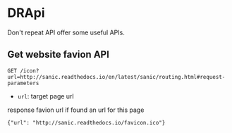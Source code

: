 # DRApi

Don't repeat API offer some useful APIs.

## Get website favion API

```
GET /icon?url=http://sanic.readthedocs.io/en/latest/sanic/routing.html#request-parameters
```

- `url`: target page url

response favion url if found an url for this page

```
{"url": "http://sanic.readthedocs.io/favicon.ico"}
```